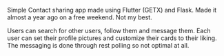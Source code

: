 Simple Contact sharing app made using Flutter (GETX) and Flask.
Made it almost a year ago on a free weekend. Not my best. 

Users can search for other users, follow them and message them. Each user can set their profile pictures and customize their cards to their liking. The messaging is done through rest polling so not optimal at all. 
